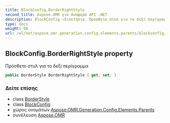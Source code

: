 ```yaml
---
title: BlockConfig.BorderRightStyle
second_title: Aspose.OMR για Αναφορά API .NET
description: BlockConfig ιδιοκτησία. Πρόσθετο στυλ για το δεξί περίγραμμα
type: docs
weight: 60
url: /el/net/aspose.omr.generation.config.elements.parents/blockconfig/borderrightstyle/
---
```

## BlockConfig.BorderRightStyle property

Πρόσθετο στυλ για το δεξί περίγραμμα

```csharp
public BorderStyle BorderRightStyle { get; set; }
```

### Δείτε επίσης

* class [BorderStyle](../../../aspose.omr.generation.config/borderstyle/)
* class [BlockConfig](../)
* χώρος ονομάτων [Aspose.OMR.Generation.Config.Elements.Parents](../../blockconfig/)
* συνέλευση [Aspose.OMR](../../../)


